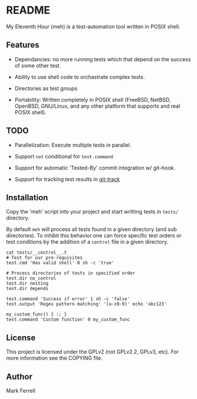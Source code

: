 # README

My Eleventh Hour (meh) is a test-automation tool written in POSIX shell.

## Features

 - Dependancies: no more running tests which that depend on the success of
   some other test.

 - Ability to use shell code to orchastrate complex tests.

 - Directories as test groups

 - Portability: Written completely in POSIX shell (FreeBSD, NetBSD, OpenBSD,
   GNU/Linux, and any other platform that supports and real POSIX shell).

## TODO

 - Parallelization: Execute multiple tests in parallel.

 - Support `not` conditional for `test.command`

 - Support for automatic 'Tested-By' commit integration w/ git-hook.

 - Support for tracking test results in [git-track](http://github.com/major0/gitrack)

## Installation

Copy the 'meh' script into your project and start writting tests in `tests/`
directory.

By default `meh` will process all tests found in a given directory (and sub
directories).  To inhibit this behavior one can force specific test orders or
test conditions by the addition of a `control` file in a given directory.

```
cat tests/__control__.t
# Test for our pre-requisites
test.cmd 'Has valid shell' 0 sh -c 'true'

# Process directories of tests in specified order
test.dir no_control
test.dir nesting
test.dir depends

test.command 'Success if error' 1 sh -c 'false'
test.output 'Regex pattern matching' '[a-z0-9]' echo 'abc123'

my_custom_func() { :; }
test.command 'Custom function' 0 my_custom_func
```

## License

This project is licensed under the GPLv2 (not GPLv2.2, GPLv3, etc).  For more
information see the COPYING file.

## Author

Mark Ferrell
